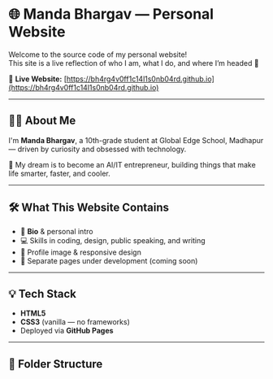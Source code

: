 # 🌐 Manda Bhargav — Personal Website

Welcome to the source code of my personal website!  
This site is a live reflection of who I am, what I do, and where I’m headed 🚀

🔗 **Live Website:** [https://bh4rg4v0ff1c14l1s0nb04rd.github.io](https://bh4rg4v0ff1c14l1s0nb04rd.github.io)

---

## 👨‍💻 About Me

I'm **Manda Bhargav**, a 10th-grade student at Global Edge School, Madhapur — driven by curiosity and obsessed with technology.

🧠 My dream is to become an AI/IT entrepreneur, building things that make life smarter, faster, and cooler.

---

## 🛠️ What This Website Contains

- 📜 **Bio** & personal intro
- 💻 Skills in coding, design, public speaking, and writing
- 📸 Profile image & responsive design
- 🚧 Separate pages under development (coming soon)

---

## 💡 Tech Stack

- **HTML5**
- **CSS3** (vanilla — no frameworks)
- Deployed via **GitHub Pages**

---

## 📁 Folder Structure


<!--
**Bhargav0manda/bhargav0manda** is a ✨ _special_ ✨ repository because its `README.md` (this file) appears on your GitHub profile.

Here are some ideas to get you started:

- 🔭 I’m currently working on ...
- 🌱 I’m currently learning ...
- 👯 I’m looking to collaborate on ...
- 🤔 I’m looking for help with ...
- 💬 Ask me about ...
- 📫 How to reach me: ...
- 😄 Pronouns: ...
- ⚡ Fun fact: ...
-->
